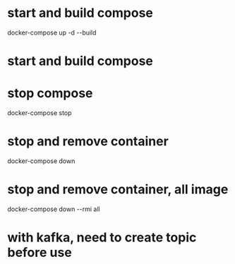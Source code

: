 # start and build compose
docker-compose up -d --build
# start and build compose
# stop compose
docker-compose stop
# stop and remove container
docker-compose down
# stop and remove container, all image
docker-compose down --rmi all

# with kafka, need to create topic before use